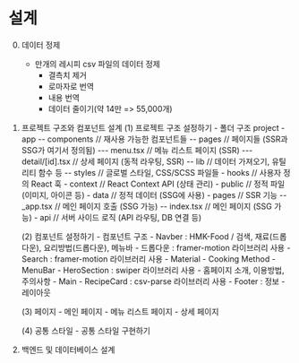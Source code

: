 # 설계

0. 데이터 정제
    - 만개의 레시피 csv 파일의 데이터 정제
        - 결측치 제거
        - 로마자로 번역
        - 내용 번역
        - 데이터 줄이기(약 14만 => 55,000개)

1. 프로젝트 구조와 컴포넌트 설계
    (1) 프로젝트 구조 설정하기
        - 폴더 구조
            project
                - app
                    -- components  // 재사용 가능한 컴포넌트들
                    -- pages       // 페이지들 (SSR과 SSG가 여기서 정의됨)
                        --- menu.tsx  // 메뉴 리스트 페이지 (SSR)
                        --- detail/[id].tsx // 상세 페이지 (동적 라우팅, SSR)
                        -- lib         // 데이터 가져오기, 유틸리티 함수 등
                    -- styles      // 글로벌 스타일, CSS/SCSS 파일들
                - hooks       // 사용자 정의 React 훅
                - context     // React Context API (상태 관리)
                - public        // 정적 파일 (이미지, 아이콘 등)
                    - data          // 정적 데이터 (SSG에 사용)
                - pages         // SSR 기능
                    -- _app.tsx // 메인 페이지 호출 (SSG 가능)
                    -- index.tsx // 메인 페이지 (SSG 가능)
                - api           // 서버 사이드 로직 (API 라우팅, DB 연결 등)

    (2) 컴포넌트 설정하기
        - 컴포넌트 구조
            - Navber : HMK-Food / 검색, 재료(드롭다운), 요리방법(드롭다운), 메뉴바
                - 드롭다운 : framer-motion 라이브러리 사용
                - Search : framer-motion 라이브러리 사용
                - Material
                - Cooking Method
                - MenuBar
            - HeroSection : swiper 라이브러리 사용
                - 홈페이지 소개, 이용방법, 주의사항
            - Main
                - RecipeCard : csv-parse 라이브러리 사용
            - Footer : 정보
        - 레이아웃

    (3) 페이지
        - 메인 페이지
        - 메뉴 리스트 페이지
        - 상세 페이지

    (4) 공통 스타일
        - 공통 스타일 구현하기

2. 백엔드 및 데이터베이스 설계